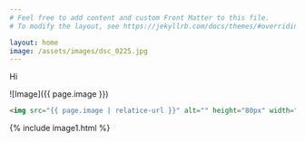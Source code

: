 ```yaml
---
# Feel free to add content and custom Front Matter to this file.
# To modify the layout, see https://jekyllrb.com/docs/themes/#overriding-theme-defaults

layout: home
image: /assets/images/dsc_0225.jpg
---
```


Hi

![Image]({{ page.image }})

```html
<img src="{{ page.image | relatice-url }}" alt="" height="80px" width="100%" style="object-fit: cover">
```

{% include image1.html %}
